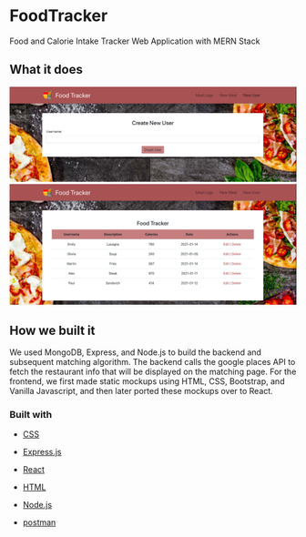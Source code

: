 # FoodTracker
Food and Calorie Intake Tracker Web Application with MERN Stack

## What it does


<img src="./images/CreateUser.png">
<img src="./images/MealLogs.png">


## How we built it
We used MongoDB, Express, and Node.js to build the backend and subsequent matching algorithm. The backend calls the google places API to fetch the restaurant info that will be displayed on the matching page. For the frontend, we first made static mockups using HTML, CSS, Bootstrap, and Vanilla Javascript, and then later ported these mockups over to React.

### Built with
* [CSS](https://www.w3schools.com/css/) 
* [Express.js](https://expressjs.com/) 
* [React](https://reactjs.org/) 
 
* [HTML](https://www.w3schools.com/html/) 
* [Node.js](https://nodejs.org/en/) 
* [postman](https://www.postman.com/) 

